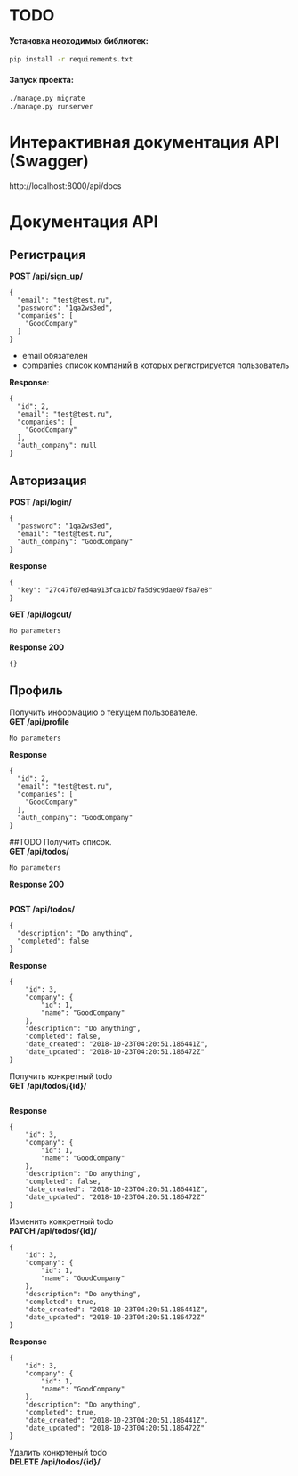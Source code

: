 # TODO

#### Установка неоходимых библиотек:
```bash
pip install -r requirements.txt
```

#### Запуск проекта:
```bash
./manage.py migrate
./manage.py runserver
```

# Интерактивная документация API (Swagger)
http://localhost:8000/api/docs

# Документация API

## Регистрация
**POST /api/sign_up/**
```
{
  "email": "test@test.ru",
  "password": "1qa2ws3ed",
  "companies": [
    "GoodCompany"
  ]
}
```
* email обязателен
* companies список компаний в которых регистрируется пользователь

**Response**:
```
{
  "id": 2,
  "email": "test@test.ru",
  "companies": [
    "GoodCompany"
  ],
  "auth_company": null
}
```

## Авторизация
**POST /api/login/**
```
{
  "password": "1qa2ws3ed",
  "email": "test@test.ru",
  "auth_company": "GoodCompany"
}
```
**Response**
```
{
  "key": "27c47f07ed4a913fca1cb7fa5d9c9dae07f8a7e8"
}
```
**GET /api/logout/**
```
No parameters
```
**Response 200**
```
{}
```

## Профиль
Получить информацию о текущем пользователе.\
**GET /api/profile**
```
No parameters
```
**Response**
```
{
  "id": 2,
  "email": "test@test.ru",
  "companies": [
    "GoodCompany"
  ],
  "auth_company": "GoodCompany"
}
```

##TODO
Получить список.\
**GET /api/todos/**
```
No parameters 
```
**Response 200**
``` 
```

**POST /api/todos/**
```
{
  "description": "Do anything",
  "completed": false
} 
```

**Response**
``` 
{
    "id": 3,
    "company": {
        "id": 1,
        "name": "GoodCompany"
    },
    "description": "Do anything",
    "completed": false,
    "date_created": "2018-10-23T04:20:51.186441Z",
    "date_updated": "2018-10-23T04:20:51.186472Z"
}
```
Получить конкретный todo\
**GET /api/todos/{id}/**
``` 
```

**Response**
```
{
    "id": 3,
    "company": {
        "id": 1,
        "name": "GoodCompany"
    },
    "description": "Do anything",
    "completed": false,
    "date_created": "2018-10-23T04:20:51.186441Z",
    "date_updated": "2018-10-23T04:20:51.186472Z"
} 
```

Изменить конкретный todo\
**PATCH /api/todos/{id}/**
```
{
    "id": 3,
    "company": {
        "id": 1,
        "name": "GoodCompany"
    },
    "description": "Do anything",
    "completed": true,
    "date_created": "2018-10-23T04:20:51.186441Z",
    "date_updated": "2018-10-23T04:20:51.186472Z"
} 
```

**Response**
```
{
    "id": 3,
    "company": {
        "id": 1,
        "name": "GoodCompany"
    },
    "description": "Do anything",
    "completed": true,
    "date_created": "2018-10-23T04:20:51.186441Z",
    "date_updated": "2018-10-23T04:20:51.186472Z"
} 
```

Удалить конкртеный todo\
**DELETE /api/todos/{id}/**
